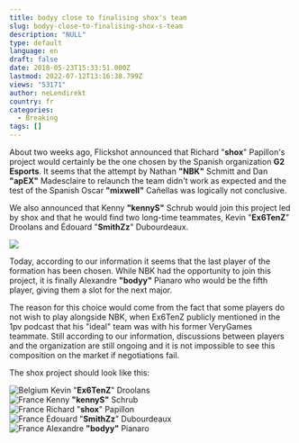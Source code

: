 ```yaml
---
title: bodyy close to finalising shox's team
slug: bodyy-close-to-finalising-shox-s-team
description: "NULL"
type: default
language: en
draft: false
date: 2018-05-23T15:33:51.000Z
lastmod: 2022-07-12T13:16:38.799Z
views: "53171"
author: neLendirekt
country: fr
categories:
  - Breaking
tags: []
---
```

About two weeks ago, Flickshot announced that Richard "**shox**" Papillon's project would certainly be the one chosen by the Spanish organization **G2 Esports**. It seems that the attempt by Nathan **"NBK"** Schmitt and Dan **"apEX"** Madesclaire to relaunch the team didn't work as expected and the test of the Spanish Oscar **"mixwell"** Cañellas was logically not conclusive.

We also announced that Kenny **"kennyS"** Schrub would join this project led by shox and that he would find two long-time teammates, Kevin "**Ex6TenZ**" Droolans and Édouard "**SmithZz**" Dubourdeaux.

![](/images/articles/5afeeeb2dfb28/images/zEigv6mooBoYzuX4zDgz4uVDdDDpyQljDK9DtPjb.jpeg)

Today, according to our information it seems that the last player of the formation has been chosen. While NBK had the opportunity to join this project, it is finally Alexandre **"bodyy"** Pianaro who would be the fifth player, giving them a slot for the next major.

The reason for this choice would come from the fact that some players do not wish to play alongside NBK, when Ex6TenZ publicly mentioned in the 1pv podcast that his "ideal" team was with his former VeryGames teammate. Still according to our information, discussions between players and the organization are still ongoing and it is not impossible to see this composition on the market if negotiations fail.

The shox project should look like this:

![Belgium](/images/countries/be.svg)⁠ ⁠Kevin "**Ex6TenZ**" Droolans  
![France](/images/countries/fr.svg)⁠ Kenny **"kennyS"** Schrub  
![France](/images/countries/fr.svg)⁠ Richard "**shox**" Papillon  
![France](/images/countries/fr.svg)⁠ Édouard "**SmithZz**" Dubourdeaux  
![France](/images/countries/fr.svg)⁠ Alexandre **"bodyy"** Pianaro
